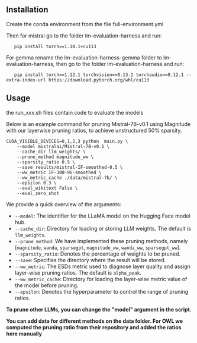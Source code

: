 

## Installation
Create the conda environment from the file full-environment.yml

Then for mistral go to the folder lm-evaluation-harness and run:

```pip install -e .
   pip install torch==1.10.1+cu113
```

For gemma rename the lm-evaluation-harness-gemma folder to lm-evaluation-harness, then go to the folder lm-evaluation-harness and run:

```pip install -e .
   pip install torch==1.12.1 torchvision==0.13.1 torchaudio==0.12.1 --extra-index-url https://download.pytorch.org/whl/cu113
```

## Usage
the run_xxx.sh files contain code to evaluate the models

Below is an example command for pruning Mistral-7B-v0.1 using Magnitude with our layerwise pruning ratios, to achieve unstructured 50% sparsity.
```
CUDA_VISIBLE_DEVICES=0,1,2,3 python  main.py \
    --model mistralai/Mistral-7B-v0.1 \
    --cache_dir llm_weights/ \
    --prune_method magnitude_ww \
    --sparsity_ratio 0.5 \
    --save results/mistral-IF-smoothed-0.5 \
    --ww_metric IF-300-96-smoothed \
    --ww_metric_cache ./data/mistral-7b/ \
    --epsilon 0.3 \
    --eval_wikitext False \
    --eval_zero_shot
```
We provide a quick overview of the arguments:  
- `--model`: The identifier for the LLaMA model on the Hugging Face model hub.
- `--cache_dir`: Directory for loading or storing LLM weights. The default is `llm_weights`.
- `--prune_method`: We have implemented these pruning methods, namely [`magnitude`, `wanda`, `sparsegpt`, `magnitude_ww`, `wanda_ww`, `sparsegpt_ww`].
- `--sparsity_ratio`: Denotes the percentage of weights to be pruned.
- `--save`: Specifies the directory where the result will be stored.
- `--ww_metric`: The ESDs metric used to diagnose layer quality and assign layer-wise pruning ratios. The default is `alpha_peak`.
- `--ww_metric_cache`: Directory for loading the layer-wise metric value of the model before pruning.
- `--epsilon`: Denotes the hyperparameter to control the range of pruning ratios. 

**To prune other LLMs, you can change the "model" argument in the script.**

**You can add data for different methods on the data folder. For OWL we computed the pruning ratio from their repository and added the ratios here manually**

